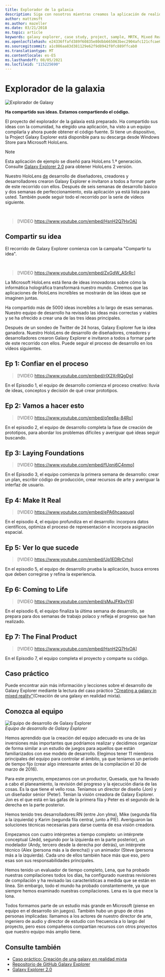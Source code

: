 ```yaml
---
title: Explorador de la galaxia
description: Siga con nosotros mientras creamos la aplicación de realidad mixta Galaxy Explorer, el ganador de la campaña Compartir tu idea.
author: mattzmsft
ms.author: mazeller
ms.date: 03/21/2018
ms.topic: article
keywords: galaxy explorer, case study, project, sample, MRTK, Mixed Reality Toolkit, Unity, sample apps, example apps, open source, Microsoft Store, HoloLens, mixed reality headset, windows mixed reality headset, virtual reality headset
ms.openlocfilehash: e24336ffafd389f60835e80dbb665063bec2904afc121cfcae0f2c9d2b70dd2f
ms.sourcegitcommit: a1c086aa83d381129e62f9d8942f0fc889ffcab0
ms.translationtype: MT
ms.contentlocale: es-ES
ms.lasthandoff: 08/05/2021
ms.locfileid: "115225690"
---
```

# <a name="galaxy-explorer"></a>Explorador de la galaxia
![Explorador de Galaxy](../images/HTK_GalaxyExplorer.jpg)

**Ha compartido sus ideas. Estamos compartiendo el código.**

El proyecto del explorador de la galaxia está preparado. Ha compartido sus ideas con la comunidad, ha elegido una aplicación, ha visto a un equipo compilarla y ahora puede obtener el código fuente. Si tiene un dispositivo, la Project Galaxy Explorer está disponible para su descarga desde Windows Store para Microsoft HoloLens.

>[!NOTE]
>Esta aplicación de ejemplo se diseñó para HoloLens 1.ª generación. Consulte [Galaxy Explorer 2.0](galaxy-explorer-update.md) para obtener HoloLens 2 versión.

Nuestro HoloLens [de](galaxy-explorer.md#meet-the-team) desarrollo de diseñadores, creadores y desarrolladores crearon Galaxy Explorer e invitaron a todos a formar parte de este recorrido con ellos. Después de seis semanas de desarrollo básico y dos semanas de perfeccionamiento, esta aplicación ya está lista para usted. También puede seguir todo el recorrido por la serie de vídeos siguiente.

<br>

>[!VIDEO https://www.youtube.com/embed/HsnH2Q7HxOA]

## <a name="share-your-idea"></a>Compartir su idea

El recorrido de Galaxy Explorer comienza con la campaña "Compartir tu idea".

<br>

>[!VIDEO https://www.youtube.com/embed/ZxGdW_ASrRc]

La Microsoft HoloLens está llena de ideas innovadoras sobre cómo la informática holográfica transformará nuestro mundo. Creemos que las aplicaciones de HoloLens increíbles se mostrarán de las ideas que se imaginen juntas.

Ha compartido más de 5000 ideas increíbles a lo largo de esas semanas. Nuestro equipo de desarrollo ha revisado las ideas más correctas y viables y se ha ofrecido a crear una de las tres ideas principales.

Después de un sondeo de Twitter de 24 horas, Galaxy Explorer fue la idea ganadora. Nuestro HoloLens de desarrollo de diseñadores, creadores y desarrolladores crearon Galaxy Explorer e invitaron a todos a formar parte de este recorrido con ellos. Puede seguir el proceso de desarrollo en los vídeos siguientes.

## <a name="ep-1-trust-the-process"></a>Ep 1: Confiar en el proceso

>[!VIDEO https://www.youtube.com/embed/rIX2XrRQgDg]

En el Episodio 1, el equipo de desarrollo comienza el proceso creativo: lluvia de ideas, conceptos y decisión de qué crear prototipos.

## <a name="ep-2-lets-do-this"></a>Ep 2: Vamos a hacer esto

>[!VIDEO https://www.youtube.com/embed/q1ee8a-84Ro]

En el episodio 2, el equipo de desarrollo completa la fase de creación de prototipos, para abordar los problemas difíciles y averiguar qué ideas seguir buscando.

## <a name="ep-3-laying-foundations"></a>Ep 3: Laying Foundations

>[!VIDEO https://www.youtube.com/embed/fUqni6C4nmo]

En el Episodio 3, el equipo comienza la primera semana de desarrollo: crear un plan, escribir código de producción, crear recursos de arte y averiguar la interfaz de usuario.

## <a name="ep-4-make-it-real"></a>Ep 4: Make It Real

>[!VIDEO https://www.youtube.com/embed/ePA6hcaqoug]

En el episodio 4, el equipo profundiza en el desarrollo: incorpora datos científicos, optimiza el proceso de representación e incorpora asignación espacial.

## <a name="ep-5-see-what-happens"></a>Ep 5: Ver lo que sucede

>[!VIDEO https://www.youtube.com/embed/Up1EDRrCrho]

En el episodio 5, el equipo de desarrollo prueba la aplicación, busca errores que deben corregirse y refina la experiencia.

## <a name="ep-6-coming-to-life"></a>Ep 6: Coming to Life

>[!VIDEO https://www.youtube.com/embed/sMuJFKbylY4]

En el episodio 6, el equipo finaliza la última semana de desarrollo, se prepara para dos semanas de trabajo polaco y refleja el progreso que han realizado.

## <a name="ep-7-the-final-product"></a>Ep 7: The Final Product

>[!VIDEO https://www.youtube.com/embed/HsnH2Q7HxOA]

En el Episodio 7, el equipo completa el proyecto y comparte su código.

## <a name="case-study"></a>Caso práctico

Puede encontrar aún más información y lecciones sobre el desarrollo de Galaxy Explorer mediante la lectura del caso práctico ["Creating a galaxy in mixed reality"](../../out-of-scope/case-study-creating-a-galaxy-in-mixed-reality.md)(Creación de una galaxy en realidad mixta).

## <a name="meet-the-team"></a>Conozca al equipo

![Equipo de desarrollo de Galaxy Explorer](images/syiteampic.jpg)<br>
*Equipo de desarrollo de Galaxy Explorer*

Hemos aprendido que la creación del equipo adecuado es una de las inversiones más importantes que podríamos realizar y decidimos organizar de forma similar a un estudio de juegos para aquellos que están familiarizados con ese modelo de desarrollo. Elegimos tener 11 miembros principales del equipo para controlar el ámbito, ya que teníamos un período de tiempo fijo (crear algo interesante antes de la compilación el 30 de marzo de 2016).

Para este proyecto, empezamos con un productor, Quesada, que ha llevado a cabo el planeamiento, la revisión del progreso y la ejecución diaria de las cosas. Es la que tiene el vello rosa. Teníamos un director de diseño (Jon) y un diseñador sénior (Peter). Tenían la visión creadora de Galaxy Explorer. Jon es el que está en las gafas de la primera fila y Peter es el segundo de la derecha en la parte posterior.

Hemos tenido tres desarrolladores:RN (entre Jon yIma), Mike (segunda fila a la izquierda) y Karim (segunda fila central, junto a PIE). Averiguaron las soluciones técnicas necesarias para darse cuenta de esa visión creadora.

Empezamos con cuatro intérpretes a tiempo completo: un intérprete conceptual (Jedd, segundo por la izquierda en la parte posterior), un modelador (Andy, tercero desde la derecha por detrás), un intérprete técnico (Alex (persona más a la derecha)) y un animador (Steve (persona más a la izquierda). Cada uno de ellos también hace más que eso, pero esas son sus responsabilidades principales.

Hemos tenido un evaluador de tiempo completo, Lena, que ha probado nuestras compilaciones todos los días, ha configurado nuestras revisiones de compilación y ha revisado las características a medida que se están en línea. Sin embargo, todo el mundo ha probado constantemente, ya que siempre hemos examinado nuestras compilaciones. Lena es la que mece la lona.

Todos formamos parte de un estudio más grande en Microsoft (piense en equipo en el desarrollo sin juegos). También hubo un grupo de otras personas implicadas: llamamos a los actores de nuestro director de arte, ingeniero de audio y director de estudio con frecuencia a lo largo del proyecto, pero esos compañeros compartían recursos con otros proyectos que nuestro equipo más amplio tiene.

## <a name="see-also"></a>Consulte también
* [Caso práctico: Creación de una galaxy en realidad mixta](../../out-of-scope/case-study-creating-a-galaxy-in-mixed-reality.md)
* [Repositorio de GitHub Galaxy Explorer](https://github.com/Microsoft/GalaxyExplorer)
* [Galaxy Explorer 2.0](galaxy-explorer-update.md)
